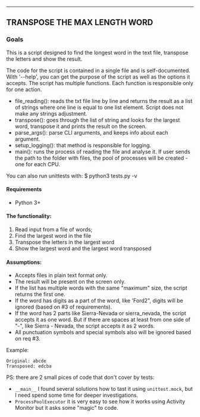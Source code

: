 ----
TRANSPOSE THE MAX LENGTH WORD
----

### Goals
This is a script designed to find the longest word in the text file, transpose the letters and show 
the result. 

The code for the script is contained in a single file and is self-documented.
With '--help', you can get the purpose of the script as well as the options it accepts.
The script has multiple functions. Each function is responsible only for one action.

- file_reading(): reads the txt file line by line and returns the result as a list of strings where one line
is equal to one list element. Script does not make any strings adjustment.
- transpose(): goes through the list of string and looks for the largest word, transpose it and prints the result
on the screen.
- parse_args(): parse CLI arguments, and keeps info about each argument.
- setup_logging(): that method is responsible for logging.
- main(): runs the process of reading the file and analyse it. If user sends the path to the folder with files,
the pool of processes will be created - one for each CPU.

You can also run unittests with:
    $ python3 tests.py -v

#### Requirements
* Python 3+

#### The functionality:
1. Read input from a file of words;
2. Find the largest word in the file
3. Transpose the letters in the largest word
4. Show the largest word and the largest word transposed

#### Assumptions:
- Accepts files in plain text format only.
- The result will be present on the screen only.
- If the list has multiple words with the same "maximum" size, the script returns the first one.
- If the word has digits as a part of the word, like 'Ford2", digits will be ignored (based on #3 of requirements).
- If the word has 2 parts like Sierra-Nevada or sierra_nevada, the script accepts it as one word. But if there are
spaces at least from one side of "-", like Sierra - Nevada, the script accepts it as 2 words.
- All punctuation symbols and special symbols also will be ignored based on req #3.


Example:
    
    Original: abcde
    Transposed: edcba
    
 
 PS:
  there are 2 small pices of code that don't cover by tests:
   * ```__main__``` I found several solutions how to tast it using ```unittest.mock```, but I need spend 
   some time for deeper investigations.
   * ```ProcessPoolExecutor``` it is very easy to see how it works using Activity Monitor
   but it asks some "magic" to code.
   
